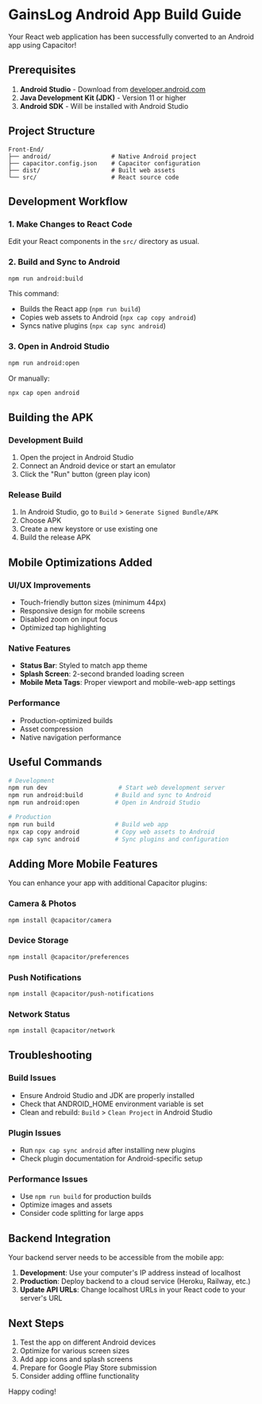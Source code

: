 # GainsLog Android App Build Guide

Your React web application has been successfully converted to an Android app using Capacitor!

## Prerequisites

1. **Android Studio** - Download from [developer.android.com](https://developer.android.com/studio)
2. **Java Development Kit (JDK)** - Version 11 or higher
3. **Android SDK** - Will be installed with Android Studio

## Project Structure

```
Front-End/
├── android/                 # Native Android project
├── capacitor.config.json    # Capacitor configuration
├── dist/                    # Built web assets
└── src/                     # React source code
```

## Development Workflow

### 1. Make Changes to React Code
Edit your React components in the `src/` directory as usual.

### 2. Build and Sync to Android
```bash
npm run android:build
```
This command:
- Builds the React app (`npm run build`)
- Copies web assets to Android (`npx cap copy android`)
- Syncs native plugins (`npx cap sync android`)

### 3. Open in Android Studio
```bash
npm run android:open
```
Or manually:
```bash
npx cap open android
```

## Building the APK

### Development Build
1. Open the project in Android Studio
2. Connect an Android device or start an emulator
3. Click the "Run" button (green play icon)

### Release Build
1. In Android Studio, go to `Build` > `Generate Signed Bundle/APK`
2. Choose APK
3. Create a new keystore or use existing one
4. Build the release APK

## Mobile Optimizations Added

### UI/UX Improvements
- Touch-friendly button sizes (minimum 44px)
- Responsive design for mobile screens
- Disabled zoom on input focus
- Optimized tap highlighting

### Native Features
- **Status Bar**: Styled to match app theme
- **Splash Screen**: 2-second branded loading screen
- **Mobile Meta Tags**: Proper viewport and mobile-web-app settings

### Performance
- Production-optimized builds
- Asset compression
- Native navigation performance

## Useful Commands

```bash
# Development
npm run dev                    # Start web development server
npm run android:build         # Build and sync to Android
npm run android:open          # Open in Android Studio

# Production
npm run build                 # Build web app
npx cap copy android          # Copy web assets to Android
npx cap sync android          # Sync plugins and configuration
```

## Adding More Mobile Features

You can enhance your app with additional Capacitor plugins:

### Camera & Photos
```bash
npm install @capacitor/camera
```

### Device Storage
```bash
npm install @capacitor/preferences
```

### Push Notifications
```bash
npm install @capacitor/push-notifications
```

### Network Status
```bash
npm install @capacitor/network
```

## Troubleshooting

### Build Issues
- Ensure Android Studio and JDK are properly installed
- Check that ANDROID_HOME environment variable is set
- Clean and rebuild: `Build` > `Clean Project` in Android Studio

### Plugin Issues
- Run `npx cap sync android` after installing new plugins
- Check plugin documentation for Android-specific setup

### Performance Issues
- Use `npm run build` for production builds
- Optimize images and assets
- Consider code splitting for large apps

## Backend Integration

Your backend server needs to be accessible from the mobile app:

1. **Development**: Use your computer's IP address instead of localhost
2. **Production**: Deploy backend to a cloud service (Heroku, Railway, etc.)
3. **Update API URLs**: Change localhost URLs in your React code to your server's URL

## Next Steps

1. Test the app on different Android devices
2. Optimize for various screen sizes
3. Add app icons and splash screens
4. Prepare for Google Play Store submission
5. Consider adding offline functionality

Happy coding!
